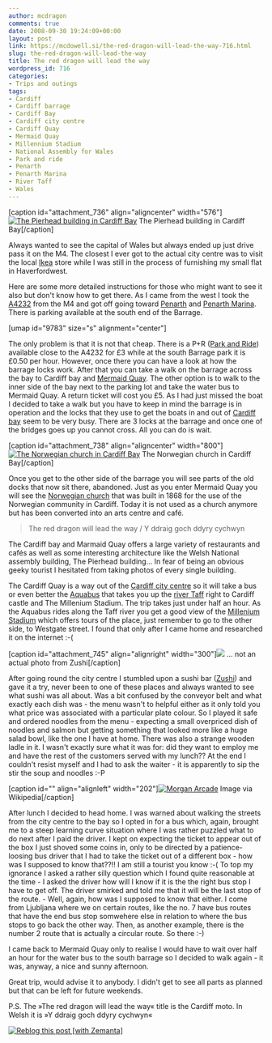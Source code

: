 ```yaml
---
author: mcdragon
comments: true
date: 2008-09-30 19:24:09+00:00
layout: post
link: https://mcdowell.si/the-red-dragon-will-lead-the-way-716.html
slug: the-red-dragon-will-lead-the-way
title: The red dragon will lead the way
wordpress_id: 716
categories:
- Trips and outings
tags:
- Cardiff
- Cardiff barrage
- Cardiff Bay
- Cardiff city centre
- Cardiff Quay
- Mermaid Quay
- Millennium Stadium
- National Assembly for Wales
- Park and ride
- Penarth
- Penarth Marina
- River Taff
- Wales
---
```


[caption id="attachment_736" align="aligncenter" width="576"][![The Pierhead building in Cardiff Bay](https://img.mcdowell.si/2008/09/the_pierhead_building_cardiff_bay1-1.jpg)](https://img.mcdowell.si/2008/09/the_pierhead_building_cardiff_bay1.jpg) The Pierhead building in Cardiff Bay[/caption]

Always wanted to see the capital of Wales but always ended up just drive pass it on the M4. The closest I ever got to the actual city centre was to visit the local [Ikea](http://en.wikipedia.org/wiki/IKEA) store while I was still in the process of furnishing my small flat in Haverfordwest.

Here are some more detailed instructions for those who might want to see it also but don't know how to get there. As I came from the west I took the [A4232](http://en.wikipedia.org/wiki/A4232_road) from the M4 and got off going toward [Penarth](http://en.wikipedia.org/wiki/Penarth) and [Penarth Marina](http://en.wikipedia.org/wiki/Penarth_Marina). There is parking available at the south end of the Barrage.

[umap id="9783" size="s" alignment="center"]

The only problem is that it is not that cheap. There is a P+R ([Park and Ride](http://en.wikipedia.org/wiki/Park_and_ride)) available close to the A4232 for £3 while at the south Barrage park it is £0.50 per hour. However, once there you can have a look at how the barrage locks work. After that you can take a walk on the barrage across the bay to Cardiff bay and [Mermaid Quay](http://www.mermaidquay.co.uk/). The other option is to walk to the inner side of the bay next to the parking lot and take the water bus to Mermaid Quay. A return ticket will cost you £5. As I had just missed the boat I decided to take a walk but you have to keep in mind the barrage is in operation and the locks that they use to get the boats in and out of [Cardiff bay](http://en.wikipedia.org/wiki/Cardiff_Bay) seem to be very busy. There are 3 locks at the barrage and once one of the bridges goes up you cannot cross. All you can do is wait.

[caption id="attachment_738" align="aligncenter" width="800"][![The Norwegian church in Cardiff Bay](https://img.mcdowell.si/2008/09/the_norwegian_church_cardiff_bay11-1.jpg)](https://img.mcdowell.si/2008/09/the_norwegian_church_cardiff_bay11.jpg) The Norwegian church in Cardiff Bay[/caption]

Once you get to the other side of the barrage you will see parts of the old docks that now sit there, abandoned. Just as you enter Mermaid Quay you will see the [Norwegian church](http://www.norwegianchurchcardiff.com/) that was built in 1868 for the use of the Norwegian community in Cardiff. Today it is not used as a church anymore but has been converted into an arts centre and café.


<blockquote>The red dragon will lead the way / Y ddraig goch ddyry cychwyn</blockquote>


The Cardiff bay and Marmaid Quay offers a large variety of restaurants and cafés as well as some interesting architecture like the Welsh National assembly building, The Pierhead building... In fear of being an obvious geeky tourist I hesitated from taking photos of every single building.

The Cardiff Quay is a way out of the [Cardiff city centre](http://en.wikipedia.org/wiki/Cardiff_city_centre) so it will take a bus or even better the [Aquabus](http://www.cardiffaquabus.com/) that takes you up the [river Taff](http://en.wikipedia.org/wiki/River_Taff) right to Cardiff castle and The Millenium Stadium. The trip takes just under half an hour. As the Aquabus rides along the Taff river you get a good view of the [Millenium Stadium](http://maps.google.com/maps?ll=51.4782583333,-3.18258055556&spn=0.01,0.01&q=51.4782583333,-3.18258055556%20%28Millennium%20Stadium%29&t=h) which offers tours of the place, just remember to go to the other side, to Westgate street. I found that only after I came home and researched it on the internet :-(

[caption id="attachment_745" align="alignright" width="300"][![](https://img.mcdowell.si/2008/09/kaitenzushi21-1-300x225.jpg)](https://img.mcdowell.si/2008/09/kaitenzushi21.jpg) ... not an actual photo from Zushi[/caption]

After going round the city centre I stumbled upon a sushi bar ([Zushi](http://www.zushicardiff.com/)) and gave it a try, never been to one of these places and always wanted to see what sushi was all about. Was a bit confused by the conveyor belt and what exactly each dish was - the menu wasn't to helpful either as it only told you what price was associated with a particular plate colour. So I played it safe and ordered noodles from the menu - expecting a small overpriced dish of noodles and salmon but getting something that looked more like a huge salad bowl, like the one I have at home. There was also a strange wooden ladle in it. I wasn't exactly sure what it was for: did they want to employ me and have the rest of the customers served with my lunch?? At the end I couldn't resist myself and I had to ask the waiter - it is apparently to sip the stir the soup and noodles :-P




[caption id="" align="alignleft" width="202"][![Morgan Arcade](http://upload.wikimedia.org/wikipedia/commons/thumb/e/e0/Cardiff_arcade.jpg/202px-Cardiff_arcade.jpg)](http://commons.wikipedia.org/wiki/Image:Cardiff_arcade.jpg) Image via Wikipedia[/caption]




After lunch I decided to head home. I was warned about walking the streets from the city centre to the bay so I opted in for a bus which, again, brought me to a steep learning curve situation where I was rather puzzled what to do next after I paid the driver. I kept on expecting the ticket to appear out of the box I just shoved some coins in, only to be directed by a patience-loosing bus driver that I had to take the ticket out of a different box - how was I supposed to know that??!! I am still a tourist you know :-( To top my ignorance I asked a rather silly question which I found quite reasonable at the time - I asked the driver how will I know if it is the the right bus stop I have to get off. The driver smirked and told me that it will be the last stop of the route. - Well, again, how was I supposed to know that either. I come from Ljubljana where we on certain routes, like the no. 7 have bus routes that have the end bus stop somwehere else in relation to where the bus stops to go back the other way. Then, as another example, there is the number 2 route that is actually a circular route. So there :-)

I came back to Mermaid Quay only to realise I would have to wait over half an hour for the water bus to the south barrage so I decided to walk again - it was, anyway, a nice and sunny afternoon.

Great trip, would advise it to anybody. I didn't get to see all parts as planned but that can be left for future weekends.

P.S. The »The red dragon will lead the way« title is the Cardiff moto. In Welsh it is »Y ddraig goch ddyry cychwyn«


[![Reblog this post [with Zemanta]](http://img.zemanta.com/reblog_e.png?x-id=8cbb7d7c-ec6b-4004-8f1c-188f3e7e6670)](http://reblog.zemanta.com/zemified/8cbb7d7c-ec6b-4004-8f1c-188f3e7e6670/)
